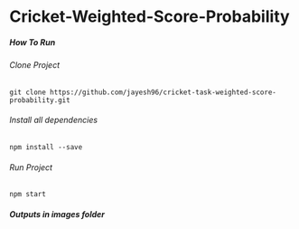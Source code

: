 # Cricket-Weighted-Score-Probability

##### How To Run

###### Clone Project
`git clone https://github.com/jayesh96/cricket-task-weighted-score-probability.git`
###### Install all dependencies

`npm install --save`

###### Run Project

`npm start`

##### Outputs in images folder

